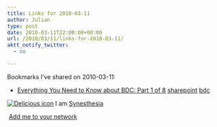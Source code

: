 ```yaml
---
title: Links for 2010-03-11
author: Julian
type: post
date: 2010-03-11T22:00:00+00:00
url: /2010/03/11/links-for-2010-03-11/
aktt_notify_twitter:
  - no

---
```

Bookmarks I&#8217;ve shared on 2010-03-11:

  * [Everything You Need to Know about BDC: Part 1 of 8][1] 
    [sharepoint][2] [bdc][3] </li> </ul> 
    
    <p class="deliciouslink">
      <a href="https://del.icio.us/synesthesia" title="See all my bookmarks on del.icio.us"><img src="https://www.synesthesia.co.uk/images/deliciousicon.jpg" alt="Delicious icon" /></a>&nbsp;I am <a href="https://del.icio.us/synesthesia" title="See all my bookmarks on del.icio.us">Synesthesia</a>
    </p>
    
    <p class="deliciouslink">
      <a href="https://del.icio.us/network?add=synesthesia" title="Add me to your del.icio.us network"><img src="https://www.synesthesia.co.uk/images/add.gif" alt="" /></a>&nbsp;<a href="https://del.icio.us/network?add=synesthesia" title="Add me to your del.icio.us network">Add me to your network</a>
    </p>

 [1]: https://sharepointmagazine.net/technical/administration/everything-you-need-to-know-about-bdc-part-1-of-8
 [2]: https://delicious.com/synesthesia/sharepoint
 [3]: https://delicious.com/synesthesia/bdc